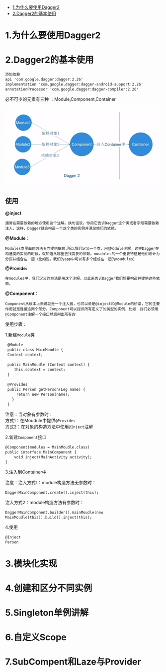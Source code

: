 - [1.为什么要使用Dagger2](#why)
- [2.Dagger2的基本使用](#base)

# <a id="why">1.为什么要使用Dagger2</a>
# <a id="base">2.Dagger2的基本使用</a>

    添加依赖
    api 'com.google.dagger:dagger:2.26'  
    implementation 'com.google.dagger:dagger-android-support:2.26'  
    annotationProcessor 'com.google.dagger:dagger-compiler:2.26'  
必不可少的元素有三种
：Module,Component,Container  

![Dagger2](https://github.com/MAZENAN/lear_note/blob/master/android/第三方框架/img/dagger2.png)  

## 使用
__@inject__  

    通常在需要依赖的地方使用这个注解。换句话说，你用它告诉Dagger这个类或者字段需要依赖注入，这样，Dagger就会构造一个这个类的实例并满足他们的依赖。  
__@Module：__  

    Modules类里面的方法专门提供依赖,所以我们定义一个类，用@Module注解，这样Dagger在构造类的实例的时候，就知道从哪里去找需要的依赖。moudules的一个重要特征是他们设计为分区并组合在一起（比如说，我们的app中可以有多个组成在一起的moudules）  

__@Provide:__  

    在modules中，我们定义的方法是用这个注解，以此来告诉Dagger我们想要构造并提供这些依赖。  

__@Component：__  

    Component从根本上来说就是一个注入器，也可以说是@inject和@Module的桥梁，它的主要作用就是连接这两个部分。Component可以提供所有定义了的类型的实例，比如：我们必须用@Component注解一个接口然后列出所有的  

使用步骤：  

1.新建`Module`类  

     @Module
     public class MainMoudle {  
     Context context;  

     public MainMoudle (Context context) {  
        this.context = context;  
     }   

     @Provides  
     public Person getPerson(Leg name) {  
         return new Person(name);  
       }  
     }  
    
注意：当对象有参数时：  
方式1：在Moudule中提供`@Provides`   
方式2：在对象的构造方法中使用`@Inject`注解


2.新建`Component`接口


    @Component(modules = MainMoudle.class)
    public interface MainComponent {
        void inject(MainActivity activity);
    }


3.注入到Container中  

 注意：注入方式1：module构造方法无参数时：  

    DaggerMainComponent.create().inject(this);  
    
 注入方式2：module构造方法有参数时：  
  
    DaggerMainComponent.builder().mainMoudle(new MainMoudle(this)).build().inject(this);
4.使用   
 
    @Inject  
    Person


# 3.模块化实现
# 4.创建和区分不同实例
# 5.Singleton单例讲解
# 6.自定义Scope
# 7.SubCompent和Laze与Provider
